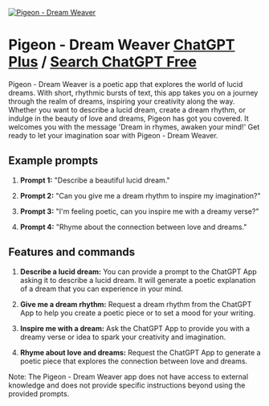 
[![Pigeon - Dream Weaver](https://files.oaiusercontent.com/file-UqBxvJatV6TNnq1spKbI32T7?se=2123-10-17T03%3A29%3A09Z&sp=r&sv=2021-08-06&sr=b&rscc=max-age%3D31536000%2C%20immutable&rscd=attachment%3B%20filename%3Db9cd95f2-3577-4057-bc7e-432e7398227c.png&sig=qT2KWx1g3QIjlgjun4yojK7OzWxyJ1KRI4Sd2/7dDDQ%3D)](https://chat.openai.com/g/g-9yfEOrkHg-pigeon-dream-weaver)

# Pigeon - Dream Weaver [ChatGPT Plus](https://chat.openai.com/g/g-9yfEOrkHg-pigeon-dream-weaver) / [Search ChatGPT Free](https://gptcall.net/index.html#/?search=Pigeon%20-%20Dream%20Weaver)

Pigeon - Dream Weaver is a poetic app that explores the world of lucid dreams. With short, rhythmic bursts of text, this app takes you on a journey through the realm of dreams, inspiring your creativity along the way. Whether you want to describe a lucid dream, create a dream rhythm, or indulge in the beauty of love and dreams, Pigeon has got you covered. It welcomes you with the message 'Dream in rhymes, awaken your mind!' Get ready to let your imagination soar with Pigeon - Dream Weaver.

## Example prompts

1. **Prompt 1:** "Describe a beautiful lucid dream."

2. **Prompt 2:** "Can you give me a dream rhythm to inspire my imagination?"

3. **Prompt 3:** "I'm feeling poetic, can you inspire me with a dreamy verse?"

4. **Prompt 4:** "Rhyme about the connection between love and dreams."

## Features and commands

1. **Describe a lucid dream:** You can provide a prompt to the ChatGPT App asking it to describe a lucid dream. It will generate a poetic explanation of a dream that you can experience in your mind.

2. **Give me a dream rhythm:** Request a dream rhythm from the ChatGPT App to help you create a poetic piece or to set a mood for your writing.

3. **Inspire me with a dream:** Ask the ChatGPT App to provide you with a dreamy verse or idea to spark your creativity and imagination.

4. **Rhyme about love and dreams:** Request the ChatGPT App to generate a poetic piece that explores the connection between love and dreams.

Note: The Pigeon - Dream Weaver app does not have access to external knowledge and does not provide specific instructions beyond using the provided prompts.


